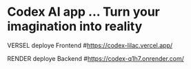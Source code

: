 Codex AI app ...
Turn your imagination into reality
====================================================================================

VERSEL deploye Frontend
#https://codex-lilac.vercel.app/

RENDER deploye Backend
#https://codex-q1h7.onrender.com/
